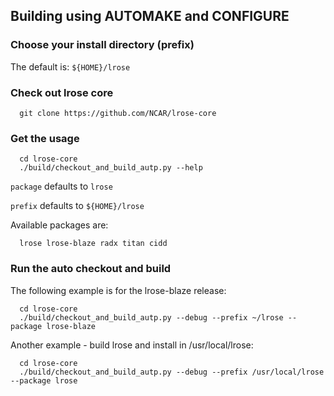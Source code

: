 ## Building using AUTOMAKE and CONFIGURE

### Choose your install directory (prefix)

The default is: `${HOME}/lrose`

### Check out lrose core

```
  git clone https://github.com/NCAR/lrose-core
```

### Get the usage

```
  cd lrose-core
  ./build/checkout_and_build_autp.py --help
```

`package` defaults to `lrose`

`prefix` defaults to `${HOME}/lrose`

Available packages are:

```
  lrose lrose-blaze radx titan cidd
```

### Run the auto checkout and build

The following example is for the lrose-blaze release:

```
  cd lrose-core
  ./build/checkout_and_build_autp.py --debug --prefix ~/lrose --package lrose-blaze
```

Another example - build lrose and install in /usr/local/lrose:

```
  cd lrose-core
  ./build/checkout_and_build_autp.py --debug --prefix /usr/local/lrose --package lrose
```

